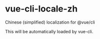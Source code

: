 # vue-cli-locale-zh
Chinese (simplified) localization for @vue/cli

This will be automatically loaded by vue-cli.
